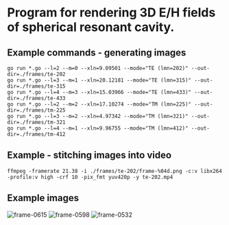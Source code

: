 # Program for rendering 3D E/H fields of spherical resonant cavity.

## Example commands - generating images
```
go run *.go --l=2 --m=0 --xln=9.09501 --mode="TE (lmn=202)" --out-dir=./frames/te-202
go run *.go --l=3 --m=1 --xln=20.12181 --mode="TE (lmn=315)" --out-dir=./frames/te-315
go run *.go --l=4 --m=3 --xln=15.03966 --mode="TE (lmn=433)" --out-dir=./frames/te-433
go run *.go --l=2 --m=2 --xln=17.10274 --mode="TM (lmn=225)" --out-dir=./frames/tm-225
go run *.go --l=3 --m=2 --xln=4.97342 --mode="TM (lmn=321)" --out-dir=./frames/tm-321
go run *.go --l=4 --m=1 --xln=9.96755 --mode="TM (lmn=412)" --out-dir=./frames/tm-412
```
## Example - stitching images into video
```
ffmpeg -framerate 21.38 -i ./frames/te-202/frame-%04d.png -c:v libx264  -profile:v high -crf 10 -pix_fmt yuv420p -y te-202.mp4
```

## Example images


![frame-0615](https://github.com/user-attachments/assets/a3a057f8-011c-4c7e-8f9e-3124e743c912)
![frame-0598](https://github.com/user-attachments/assets/44a95c91-fc5e-4618-aaf2-2ef58509336d)
![frame-0532](https://github.com/user-attachments/assets/9c735ea9-5b38-4d7d-8d5d-6741960f7e61)
